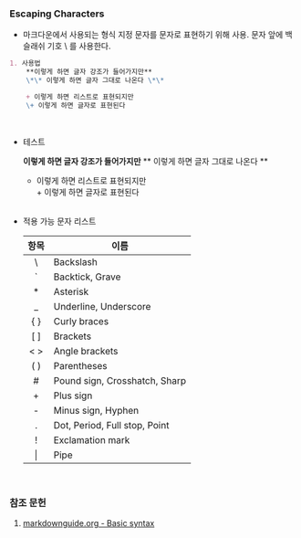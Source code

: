 ### Escaping Characters
- 마크다운에서 사용되는 형식 지정 문자를 문자로 표현하기 위해 사용. 문자 앞에 백슬래쉬 기호 \ 를 사용한다.

```md
1. 사용법
    **이렇게 하면 글자 강조가 들어가지만**
    \*\* 이렇게 하면 글자 그대로 나온다 \*\*

    + 이렇게 하면 리스트로 표현되지만
    \+ 이렇게 하면 글자로 표현된다
```
<br>

- 테스트

    **이렇게 하면 글자 강조가 들어가지만**
    \*\* 이렇게 하면 글자 그대로 나온다 \*\*
    <br>
    + 이렇게 하면 리스트로 표현되지만<br>\+ 이렇게 하면 글자로 표현된다
<br><br>


- 적용 가능 문자 리스트

    |항목|이름|
    |:----:|------|
    | \ |Backslash|
    | ` |Backtick, Grave|
    | * |Asterisk|
    | _ |Underline, Underscore|
    | { } |Curly braces|
    | [ ] |Brackets|
    | < > |Angle brackets|
    | ( ) |Parentheses|
    | # |Pound sign, Crosshatch, Sharp|
    | + |Plus sign
    | - |Minus sign, Hyphen|
    | . |Dot, Period, Full stop, Point|
    | ! |Exclamation mark|
    | \| |Pipe|

<br>

### 참조 문헌
1. [markdownguide.org - Basic syntax](https://www.markdownguide.org/basic-syntax/#overview "Basic syntax overview")